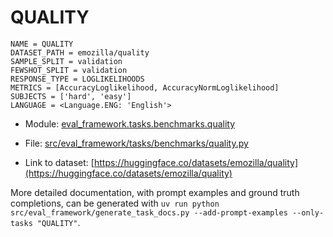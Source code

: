 # QUALITY

````
NAME = QUALITY
DATASET_PATH = emozilla/quality
SAMPLE_SPLIT = validation
FEWSHOT_SPLIT = validation
RESPONSE_TYPE = LOGLIKELIHOODS
METRICS = [AccuracyLoglikelihood, AccuracyNormLoglikelihood]
SUBJECTS = ['hard', 'easy']
LANGUAGE = <Language.ENG: 'English'>
````

- Module: [eval_framework.tasks.benchmarks.quality](eval_framework.tasks.benchmarks.quality)

- File: [src/eval_framework/tasks/benchmarks/quality.py](../../src/eval_framework/tasks/benchmarks/quality.py)

- Link to dataset: [https://huggingface.co/datasets/emozilla/quality](https://huggingface.co/datasets/emozilla/quality)

More detailed documentation, with prompt examples and ground truth completions, can be generated with `uv run python src/eval_framework/generate_task_docs.py --add-prompt-examples --only-tasks "QUALITY"`.
